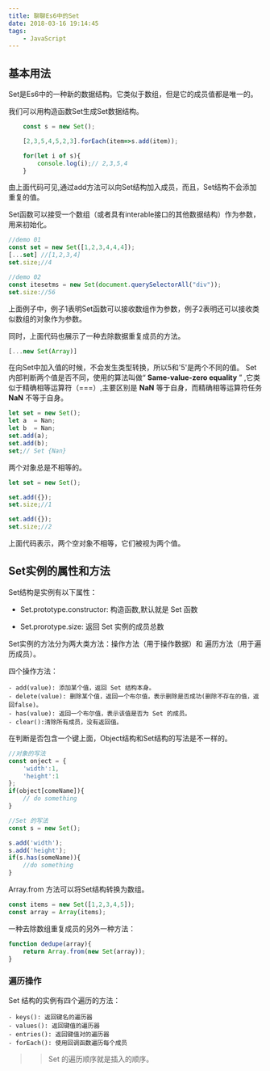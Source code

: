 ```yaml
---
title: 聊聊Es6中的Set
date: 2018-03-16 19:14:45
tags: 
    - JavaScript
---
```


## 基本用法

Set是Es6中的一种新的数据结构。它类似于数组，但是它的成员值都是唯一的。

我们可以用构造函数Set生成Set数据结构。

```javascript
    const s = new Set();

    [2,3,5,4,5,2,3].forEach(item=>s.add(item));

    for(let i of s){
        console.log(i);// 2,3,5,4
    }

```

由上面代码可见,通过add方法可以向Set结构加入成员，而且，Set结构不会添加重复的值。


Set函数可以接受一个数组（或者具有interable接口的其他数据结构）作为参数，用来初始化。

```javascript
//demo 01
const set = new Set([1,2,3,4,4,4]);
[...set] //[1,2,3,4]
set.size;//4

//demo 02
const itesetms = new Set(document.querySelectorAll("div"));
set.size://56  
```

上面例子中，例子1表明Set函数可以接收数组作为参数，例子2表明还可以接收类似数组的对象作为参数。

同时，上面代码也展示了一种去除数据重复成员的方法。

```javascript
[...new Set(Array)]
```

在向Set中加入值的时候，不会发生类型转换，所以5和'5'是两个不同的值。
Set内部判断两个值是否不同，使用的算法叫做“ **Same-value-zero equality** ” ,它类似于精确相等运算符（===）,主要区别是
 **NaN** 等于自身，而精确相等运算符任务 **NaN** 不等于自身。

 ```javascript 
 let set = new Set();
 let a  = Nan;
 let b  = Nan;
 set.add(a);
 set.add(b);
 set;// Set {Nan}
 ```

两个对象总是不相等的。

```javascript
let set = new Set();

set.add({});
set.size;//1

set.add({});
set.size;//2
```

上面代码表示，两个空对象不相等，它们被视为两个值。


## Set实例的属性和方法

Set结构是实例有以下属性：

- Set.prototype.constructor: 构造函数,默认就是 Set 函数

- Set.prorotype.size: 返回 Set 实例的成员总数

Set实例的方法分为两大类方法：操作方法（用于操作数据）和 遍历方法（用于遍历成员）。

四个操作方法：

    - add(value): 添加某个值，返回 Set 结构本身。
    - delete(value): 删除某个值，返回一个布尔值，表示删除是否成功(删除不存在的值，返回false)。
    - has(value): 返回一个布尔值，表示该值是否为 Set 的成员。
    - clear():清除所有成员，没有返回值。


在判断是否包含一个键上面，Object结构和Set结构的写法是不一样的。

```javascript
//对象的写法
const onject = {
    'width':1,
    'height':1
};
if(object[comeName]){
    // do something
}

//Set 的写法
const s = new Set();

s.add('width');
s.add('height');
if(s.has(someName)){
    //do something
}
```

Array.from 方法可以将Set结构转换为数组。

```javascript
const items = new Set([1,2,3,4,5]);
const array = Array(items);
```

一种去除数组重复成员的另外一种方法：
```javascript
function dedupe(array){
    return Array.from(new Set(array));
}
```


### 遍历操作

Set 结构的实例有四个遍历的方法：

    - keys(): 返回键名的遍历器
    - values(): 返回键值的遍历器
    - entries(): 返回键值对的遍历器
    - forEach(): 使用回调函数遍历每个成员

>> Set 的遍历顺序就是插入的顺序。




